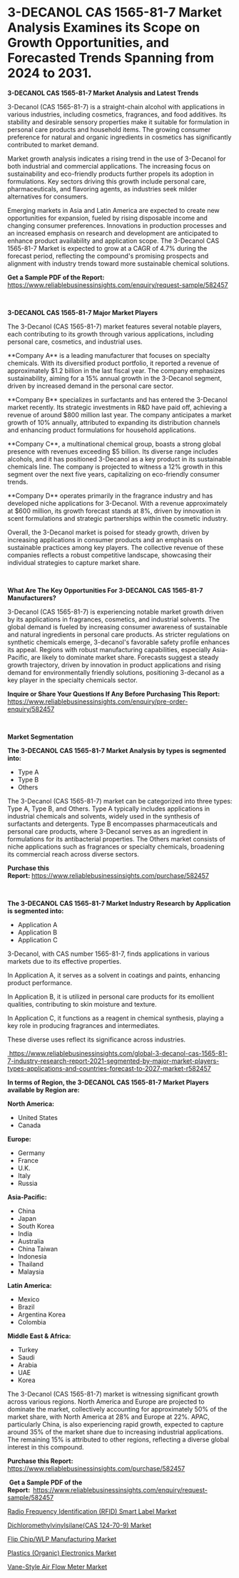 <p><h1>3-DECANOL CAS 1565-81-7 Market Analysis Examines its Scope on Growth Opportunities, and Forecasted Trends Spanning from 2024 to 2031.</h1></p><p><strong>3-DECANOL CAS 1565-81-7 Market Analysis and Latest Trends</strong></p>
<p><p>3-Decanol (CAS 1565-81-7) is a straight-chain alcohol with applications in various industries, including cosmetics, fragrances, and food additives. Its stability and desirable sensory properties make it suitable for formulation in personal care products and household items. The growing consumer preference for natural and organic ingredients in cosmetics has significantly contributed to market demand.</p><p>Market growth analysis indicates a rising trend in the use of 3-Decanol for both industrial and commercial applications. The increasing focus on sustainability and eco-friendly products further propels its adoption in formulations. Key sectors driving this growth include personal care, pharmaceuticals, and flavoring agents, as industries seek milder alternatives for consumers.</p><p>Emerging markets in Asia and Latin America are expected to create new opportunities for expansion, fueled by rising disposable income and changing consumer preferences. Innovations in production processes and an increased emphasis on research and development are anticipated to enhance product availability and application scope. The 3-Decanol CAS 1565-81-7 Market is expected to grow at a CAGR of 4.7% during the forecast period, reflecting the compound's promising prospects and alignment with industry trends toward more sustainable chemical solutions.</p></p>
<p><strong>Get a Sample PDF of the Report:&nbsp;</strong> <a href="https://www.reliablebusinessinsights.com/enquiry/request-sample/582457?utm_campaign=96&utm_medium=2&utm_source=Github&utm_content=ia&utm_term=08122024&utm_id=3-decanol-cas-1565-81-7">https://www.reliablebusinessinsights.com/enquiry/request-sample/582457</a></p>
<p>&nbsp;</p>
<p><strong>3-DECANOL CAS 1565-81-7 Major Market Players</strong></p>
<p><p>The 3-Decanol (CAS 1565-81-7) market features several notable players, each contributing to its growth through various applications, including personal care, cosmetics, and industrial uses. </p><p>**Company A** is a leading manufacturer that focuses on specialty chemicals. With its diversified product portfolio, it reported a revenue of approximately $1.2 billion in the last fiscal year. The company emphasizes sustainability, aiming for a 15% annual growth in the 3-Decanol segment, driven by increased demand in the personal care sector.</p><p>**Company B** specializes in surfactants and has entered the 3-Decanol market recently. Its strategic investments in R&D have paid off, achieving a revenue of around $800 million last year. The company anticipates a market growth of 10% annually, attributed to expanding its distribution channels and enhancing product formulations for household applications.</p><p>**Company C**, a multinational chemical group, boasts a strong global presence with revenues exceeding $5 billion. Its diverse range includes alcohols, and it has positioned 3-Decanol as a key product in its sustainable chemicals line. The company is projected to witness a 12% growth in this segment over the next five years, capitalizing on eco-friendly consumer trends.</p><p>**Company D** operates primarily in the fragrance industry and has developed niche applications for 3-Decanol. With a revenue approximately at $600 million, its growth forecast stands at 8%, driven by innovation in scent formulations and strategic partnerships within the cosmetic industry.</p><p>Overall, the 3-Decanol market is poised for steady growth, driven by increasing applications in consumer products and an emphasis on sustainable practices among key players. The collective revenue of these companies reflects a robust competitive landscape, showcasing their individual strategies to capture market share.</p></p>
<p>&nbsp;</p>
<p><strong>What Are The Key Opportunities For 3-DECANOL CAS 1565-81-7 Manufacturers?</strong></p>
<p><p>3-Decanol (CAS 1565-81-7) is experiencing notable market growth driven by its applications in fragrances, cosmetics, and industrial solvents. The global demand is fueled by increasing consumer awareness of sustainable and natural ingredients in personal care products. As stricter regulations on synthetic chemicals emerge, 3-decanol's favorable safety profile enhances its appeal. Regions with robust manufacturing capabilities, especially Asia-Pacific, are likely to dominate market share. Forecasts suggest a steady growth trajectory, driven by innovation in product applications and rising demand for environmentally friendly solutions, positioning 3-decanol as a key player in the specialty chemicals sector.</p></p>
<p><strong>Inquire or Share Your Questions If Any Before Purchasing This Report:</strong> <a href="https://www.reliablebusinessinsights.com/enquiry/pre-order-enquiry/582457?utm_campaign=96&utm_medium=2&utm_source=Github&utm_content=ia&utm_term=08122024&utm_id=3-decanol-cas-1565-81-7">https://www.reliablebusinessinsights.com/enquiry/pre-order-enquiry/582457</a></p>
<p>&nbsp;</p>
<p><strong>Market Segmentation</strong></p>
<p><strong>The 3-DECANOL CAS 1565-81-7 Market Analysis by types is segmented into:</strong></p>
<p><ul><li>Type A</li><li>Type B</li><li>Others</li></ul></p>
<p><p>The 3-Decanol (CAS 1565-81-7) market can be categorized into three types: Type A, Type B, and Others. Type A typically includes applications in industrial chemicals and solvents, widely used in the synthesis of surfactants and detergents. Type B encompasses pharmaceuticals and personal care products, where 3-Decanol serves as an ingredient in formulations for its antibacterial properties. The Others market consists of niche applications such as fragrances or specialty chemicals, broadening its commercial reach across diverse sectors.</p></p>
<p><strong>Purchase this Report:&nbsp;</strong><a href="https://www.reliablebusinessinsights.com/purchase/582457?utm_campaign=96&utm_medium=2&utm_source=Github&utm_content=ia&utm_term=08122024&utm_id=3-decanol-cas-1565-81-7">https://www.reliablebusinessinsights.com/purchase/582457</a></p>
<p>&nbsp;</p>
<p><strong>The 3-DECANOL CAS 1565-81-7 Market Industry Research by Application is segmented into:</strong></p>
<p><ul><li>Application A</li><li>Application B</li><li>Application C</li></ul></p>
<p><p>3-Decanol, with CAS number 1565-81-7, finds applications in various markets due to its effective properties. </p><p>In Application A, it serves as a solvent in coatings and paints, enhancing product performance. </p><p>In Application B, it is utilized in personal care products for its emollient qualities, contributing to skin moisture and texture. </p><p>In Application C, it functions as a reagent in chemical synthesis, playing a key role in producing fragrances and intermediates. </p><p>These diverse uses reflect its significance across industries.</p></p>
<p><a href="https://www.reliablebusinessinsights.com/global-3-decanol-cas-1565-81-7-industry-research-report-2021-segmented-by-major-market-players-types-applications-and-countries-forecast-to-2027-market-r582457?utm_campaign=96&utm_medium=2&utm_source=Github&utm_content=ia&utm_term=08122024&utm_id=3-decanol-cas-1565-81-7">&nbsp;https://www.reliablebusinessinsights.com/global-3-decanol-cas-1565-81-7-industry-research-report-2021-segmented-by-major-market-players-types-applications-and-countries-forecast-to-2027-market-r582457</a></p>
<p><strong>In terms of Region, the 3-DECANOL CAS 1565-81-7 Market Players available by Region are:</strong></p>
<p>
    <p> <strong> North America: </strong>
        <ul>
            <li>United States</li>
            <li>Canada</li>
        </ul>
        </p> 
    <p> <strong> Europe: </strong>
        <ul>
            <li>Germany</li>
            <li>France</li>
            <li>U.K.</li>
            <li>Italy</li>
            <li>Russia</li>
        </ul>
        </p> 
    <p> <strong> Asia-Pacific: </strong>
        <ul>
            <li>China</li>
            <li>Japan</li>
            <li>South Korea</li>
            <li>India</li>
            <li>Australia</li>
            <li>China Taiwan</li>
            <li>Indonesia</li>
            <li>Thailand</li>
            <li>Malaysia</li>
        </ul>
        </p> 
    <p> <strong> Latin America: </strong>
        <ul>
            <li>Mexico</li>
            <li>Brazil</li>
            <li>Argentina Korea</li>
            <li>Colombia</li>
        </ul>
        </p> 
    <p> <strong> Middle East & Africa: </strong>
        <ul>
            <li>Turkey</li>
            <li>Saudi</li>
            <li>Arabia</li>
            <li>UAE</li>
            <li>Korea</li>
        </ul>
    </p>
    </p>
<p><p>The 3-Decanol (CAS 1565-81-7) market is witnessing significant growth across various regions. North America and Europe are projected to dominate the market, collectively accounting for approximately 50% of the market share, with North America at 28% and Europe at 22%. APAC, particularly China, is also experiencing rapid growth, expected to capture around 35% of the market share due to increasing industrial applications. The remaining 15% is attributed to other regions, reflecting a diverse global interest in this compound.</p></p>
<p><strong>Purchase this Report: </strong><a href="https://www.reliablebusinessinsights.com/purchase/582457?utm_campaign=96&utm_medium=2&utm_source=Github&utm_content=ia&utm_term=08122024&utm_id=3-decanol-cas-1565-81-7">https://www.reliablebusinessinsights.com/purchase/582457</a></p>
<p>&nbsp;<strong>Get a Sample PDF of the Report:&nbsp;&nbsp;</strong><a href="https://www.reliablebusinessinsights.com/enquiry/request-sample/582457?utm_campaign=96&utm_medium=2&utm_source=Github&utm_content=ia&utm_term=08122024&utm_id=3-decanol-cas-1565-81-7">https://www.reliablebusinessinsights.com/enquiry/request-sample/582457</a></p>
<p><strong></strong></p>
<p><p><a href="https://www.linkedin.com/pulse/market-dynamics-radio-frequency-identification-rfid-smart-ofp3e?utm_campaign=96&utm_medium=2&utm_source=Github&utm_content=ia&utm_term=08122024&utm_id=3-decanol-cas-1565-81-7">Radio Frequency Identification (RFID) Smart Label Market</a></p><p><a href="https://github.com/AngelaWalsh696/Market-Research-Report-List-1/blob/main/dichloromethylvinylsilanecas-124-70-9-market.md?utm_campaign=96&utm_medium=2&utm_source=Github&utm_content=ia&utm_term=08122024&utm_id=3-decanol-cas-1565-81-7">Dichloromethylvinylsilane(CAS 124-70-9) Market</a></p><p><a href="https://github.com/jontyhinseyxe/Market-Research-Report-List-1/blob/main/flip-chipwlp-manufacturing-market.md?utm_campaign=96&utm_medium=2&utm_source=Github&utm_content=ia&utm_term=08122024&utm_id=3-decanol-cas-1565-81-7">Flip Chip/WLP Manufacturing Market</a></p><p><a href="https://www.linkedin.com/pulse/plastics-organic-electronics-research-report-industry-development-hjzee?utm_campaign=96&utm_medium=2&utm_source=Github&utm_content=ia&utm_term=08122024&utm_id=3-decanol-cas-1565-81-7">Plastics (Organic) Electronics Market</a></p><p><a href="https://www.linkedin.com/pulse/key-insights-vane-style-air-flow-meter-market-stakeholder-6v7dc?utm_campaign=96&utm_medium=2&utm_source=Github&utm_content=ia&utm_term=08122024&utm_id=3-decanol-cas-1565-81-7">Vane-Style Air Flow Meter Market</a></p></p>